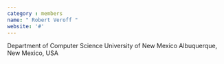 ```yaml
---
category : members
name: " Robert Veroff " 
website: '#'
---
```

Department of Computer Science
University of New Mexico
Albuquerque, New Mexico, USA


